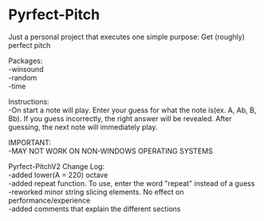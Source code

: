 # Pyrfect-Pitch
Just a personal project that executes one simple purpose: Get (roughly) perfect pitch

Packages:<br>
-winsound<br>
-random<br>
-time<br>

Instructions:<br>
-On start a note will play. Enter your guess for what the note is(ex. A, Ab, B, Bb). If you guess incorrectly, the right answer will be revealed. After     guessing, the next note will immediately play.

IMPORTANT:<br>
-MAY NOT WORK ON NON-WINDOWS OPERATING SYSTEMS

Pyrfect-PitchV2 Change Log:<br>
-added lower(A = 220) octave<br>
-added repeat function. To use, enter the word "repeat" instead of a guess<br>
-reworked minor string slicing elements. No effect on performance/experience<br>
-added comments that explain the different sections
